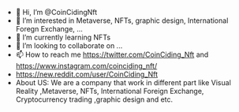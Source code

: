 - 👋 Hi, I’m @CoinCidingNft
- 👀 I’m interested in Metaverse, NFTs, graphic design, International Foregn Exchange, ...
- 🌱 I’m currently learning NFTs
- 💞️ I’m looking to collaborate on ...
- 📫 How to reach me https://twitter.com/CoinCiding_Nft and https://www.instagram.com/coinciding_nft/
- https://new.reddit.com/user/CoinCiding_Nft
- About US: We are a company that work in different part like Visual Reality ,Metaverse, NFTs, International Foreign Exchange, Cryptocurrency trading ,graphic design and etc.
<!---
CoinCidingNft/CoinCidingNft is a ✨ special ✨ repository because its `README.md` (this file) appears on your GitHub profile.
You can click the Preview link to take a look at your changes.
--->
